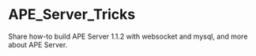 APE_Server_Tricks
=================

Share how-to build APE Server 1.1.2 with websocket and mysql, and more about APE Server.